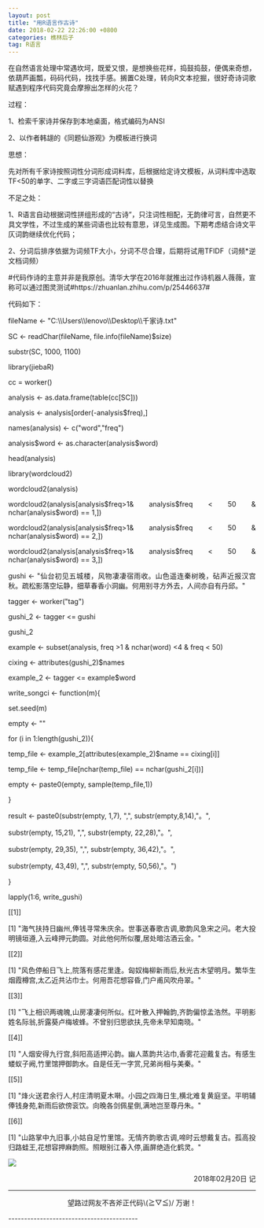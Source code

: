 ```yaml
---
layout: post
title: "用R语言作古诗"
date: 2018-02-22 22:26:00 +0800
categories: 樵林后子
tag: R语言
---
```

<p align="justify">在自然语言处理中常遇坎坷，既爱又恨，是想换些花样，捣鼓捣鼓，便偶来奇想，依葫芦画瓢，码码代码，找找手感。搁置C处理，转向R文本挖掘，很好奇诗词歌赋遇到程序代码究竟会摩擦出怎样的火花？</p>

<p align="justify">过程：</p>
<p align="justify">1、检索千家诗并保存到本地桌面，格式编码为ANSI</p>
<p align="justify">2、以作者韩翃的《同题仙游观》为模板进行换词</p>
<p align="justify"><p align="justify">思想：</p>
<p align="justify">先对所有千家诗按照词性分词形成词料库，后根据给定诗文模板，从词料库中选取TF<50的单字、二字或三字词语匹配词性以替换</p>
<p align="justify">不足之处：</p>
<p align="justify">1、R语言自动根据词性拼组形成的“古诗”，只注词性相配，无韵律可言，自然更不具文学性，不过生成的某些词语也比较有意思，详见生成图。下期考虑结合诗文平仄词韵继续优化代码；</p>
<p align="justify">2、分词后排序依据为词频TF大小，分词不尽合理，后期将试用TFIDF（词频*逆文档词频）</p>

<p align="justify">#代码作诗的主意并非是我原创。清华大学在2016年就推出过作诗机器人薇薇，宣称可以通过图灵测试#https://zhuanlan.zhihu.com/p/25446637#</p>

<p align="justify">代码如下：</p>
<p align="justify">fileName <- "C:\\Users\\lenovo\\Desktop\\千家诗.txt"</p>
<p align="justify"><p align="justify"><p align="justify">SC <- readChar(fileName, file.info(fileName)$size)</p>
<p align="justify"><p align="justify">substr(SC, 1000, 1100)</p>
<p align="justify">library(jiebaR)</p>
<p align="justify">cc = worker()</p>
<p align="justify">analysis <- as.data.frame(table(cc[SC]))</p>
<p align="justify">analysis <- analysis[order(-analysis$freq),]</p>
<p align="justify">names(analysis) <- c("word","freq")</p>
<p align="justify">analysis$word <- as.character(analysis$word)</p>
<p align="justify">head(analysis)</p>
<p align="justify">library(wordcloud2)</p>
<p align="justify">wordcloud2(analysis)</p>
<p align="justify">wordcloud2(analysis[analysis$freq>1& analysis$freq < 50 & nchar(analysis$word) == 1,])</p>
<p align="justify">wordcloud2(analysis[analysis$freq>1& analysis$freq < 50 & nchar(analysis$word) == 2,])</p>
<p align="justify">wordcloud2(analysis[analysis$freq>1& analysis$freq < 50 & nchar(analysis$word) == 3,])</p>
<p align="justify">gushi <- "仙台初见五城楼，风物凄凄宿雨收。山色遥连秦树晚，砧声近报汉宫秋。疏松影落空坛静，细草春香小洞幽。何用别寻方外去，人间亦自有丹邱。"</p>
<p align="justify">tagger <- worker("tag")</p>
<p align="justify">gushi_2 <- tagger <= gushi</p>
<p align="justify">gushi_2</p>
<p align="justify">example <- subset(analysis, freq >1 & nchar(word) <4 & freq < 50)</p>
<p align="justify">cixing <- attributes(gushi_2)$names</p>
<p align="justify"><p align="justify">example_2 <- tagger <= example$word</p>
<p align="justify">write_songci <- function(m){</p>
  <p align="justify">set.seed(m)</p>
  <p align="justify">empty <- ""</p>
  <p align="justify"><p align="justify">for (i in 1:length(gushi_2)){</p>
    <p align="justify">temp_file <- example_2[attributes(example_2)$name == cixing[i]]</p>
    <p align="justify">temp_file <- temp_file[nchar(temp_file) == nchar(gushi_2[i])]</p>
    <p align="justify">empty <- paste0(empty, sample(temp_file,1))</p>
  <p align="justify">}</p>
  <p align="justify">result <- paste0(substr(empty, 1,7), ",", substr(empty,8,14),"。",</p>
                   <p align="justify">substr(empty, 15,21), ",", substr(empty, 22,28),"。",</p>
                   <p align="justify">substr(empty, 29,35), ",", substr(empty, 36,42),"。",</p>
                   <p align="justify">substr(empty, 43,49), ",", substr(empty, 50,56),"。")</p>

<p align="justify"><p align="justify">}</p>
<p align="justify">lapply(1:6, write_gushi)</p>

<p align="justify">[[1]]</p>
<p align="justify">[1] "海气扶持日幽州,俸钱寻常朱庆余。世事送春歌古调,歌韵风急宋之问。老大投明镜垣遵,入云峰押元韵圆。对此他何所似覆,居处暗沽酒云金。"</p>

<p align="justify">[[2]]</p>
<p align="justify">[1] "风色停船日飞上,院落有感花里逢。匈奴梅柳新雨后,秋光古木望明月。繁华生烟霞樽宫,太乙近共沾巾士。何用吾花想容昏,门户甫风吹舟翠。"</p>

<p align="justify">[[3]]</p>
<p align="justify">[1] "飞上相识两魂魄,山房凄凄何所似。红叶散入押翰韵,齐韵偏惊孟浩然。平明影姓名际翁,折露葵卢梅坡蜂。不曾别归思欲扶,先帝未早知南晓。"</p></p></p></p></p>

<p align="justify">[[4]]</p>
<p align="justify">[1] "人烟安得九行宫,斜阳高适押沁韵。幽人蒸韵共沾巾,香雾花迎戴复古。有感生蝼蚁子阙,竹里馆押御韵水。自是任无一字赏,兄弟尚相与美秦。"</p></p></p></p>

<p align="justify"><p align="justify">[[5]]</p>
<p align="justify">[1] "烽火送君余行人,村庄清明夏木啭。小园之四海日生,横北难复黄庭坚。平明辅俸钱身苑,新雨后欲傍衮饮。向晚各剑佩星倒,满地岂至尊丹朱。"</p>

<p align="justify">[[6]]</p>
<p align="justify">[1] "山路掌中九旧事,小姑自足竹里馆。无情齐韵歌古调,啼时云想戴复古。孤高投归路蛙王,花想容押麻韵照。照眼别江春入停,画屏绝造化鹤灵。"</p>





<img src="{{ '/posts/R语言作古诗.png' | prepend: site.baseurl }}" />




<p align="right">2018年02月20日 记</p>

-----------------------------------------

<p align="center">望路过网友不吝斧正代码\(≧▽≦)/  万谢！</p>
-----------------------------------------
